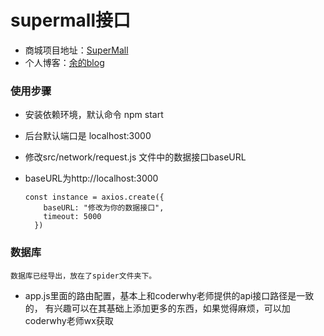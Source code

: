 # supermall接口
- 商城项目地址：[SuperMall](https://github.com/luckyu2/supermall)
- 个人博客：[余的blog](https://luckyu.xyz/)

 ### 使用步骤

   - 安装依赖环境，默认命令 npm start

   - 后台默认端口是 localhost:3000

   - 修改src/network/request.js 文件中的数据接口baseURL

   - baseURL为http://localhost:3000

     ```
     const instance = axios.create({
         baseURL: "修改为你的数据接口",
         timeout: 5000
       })
     ```

  ### 数据库

    数据库已经导出，放在了spider文件夹下。   

 - app.js里面的路由配置，基本上和coderwhy老师提供的api接口路径是一致的，
   有兴趣可以在其基础上添加更多的东西，如果觉得麻烦，可以加coderwhy老师wx获取

